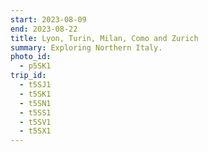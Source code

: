 ```yaml
---
start: 2023-08-09
end: 2023-08-22
title: Lyon, Turin, Milan, Como and Zurich
summary: Exploring Northern Italy.
photo_id:
  - p5SK1
trip_id:
  - t5SJ1
  - t5SK1
  - t5SN1
  - t5SS1
  - t5SV1
  - t5SX1
---
```


